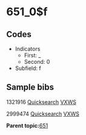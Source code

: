 # 651\_0$f

## Codes

-   Indicators
    -   First: \_
    -   Second: 0
-   Subfield: f

## Sample bibs

1321916 [Quicksearch](https://search.library.yale.edu/catalog/1321916) [VXWS](http://prodorbis.library.yale.edu:7014/vxws/GetHoldingsService?bibId=1321916)

2999474 [Quicksearch](https://search.library.yale.edu/catalog/2999474) [VXWS](http://prodorbis.library.yale.edu:7014/vxws/GetHoldingsService?bibId=2999474)

**Parent topic:**[651](../../tags/651/651.md)

